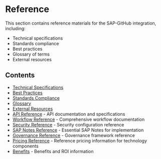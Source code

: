 # Reference

This section contains reference materials for the SAP-GitHub integration, including:

- Technical specifications
- Standards compliance
- Best practices
- Glossary of terms
- External resources

## Contents

- [Technical Specifications](./technical-specifications.md)
- [Best Practices](./best-practices.md)
- [Standards Compliance](./standards-compliance.md)
- [Glossary](./glossary.md)
- [External Resources](./external-resources.md)
- [API Reference](./api-reference/) - API documentation and specifications
- [Workflow Reference](./workflows-reference/) - Comprehensive workflow documentation
- [Security Reference](./security-reference/) - Security configuration reference
- [SAP Notes Reference](./sap-notes/) - Essential SAP Notes for implementation
- [Governance Reference](./governance/) - Governance framework reference
- [Pricing Reference](./pricing-reference.md) - Reference pricing information for technology components
- [Benefits](./benefits/) - Benefits and ROI information
